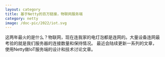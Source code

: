 ```yaml
---
layout: category
title: 基于Netty的百万链接，物联网服务端
category: netty
image: /doc-pic/2022/iot.svg
---
```

这两年最火的是什么？物联网，现在连我家的电灯泡都是连网的。大量设备连网最考验的就是我们服务器的连接数量和保持情况。
最近会陆续更新一系列的文章，使用Netty做IoT服务端的设计和技术讨论文章。